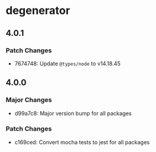 # degenerator

## 4.0.1

### Patch Changes

- 7674748: Update `@types/node` to v14.18.45

## 4.0.0

### Major Changes

- d99a7c8: Major version bump for all packages

### Patch Changes

- c169ced: Convert mocha tests to jest for all packages
